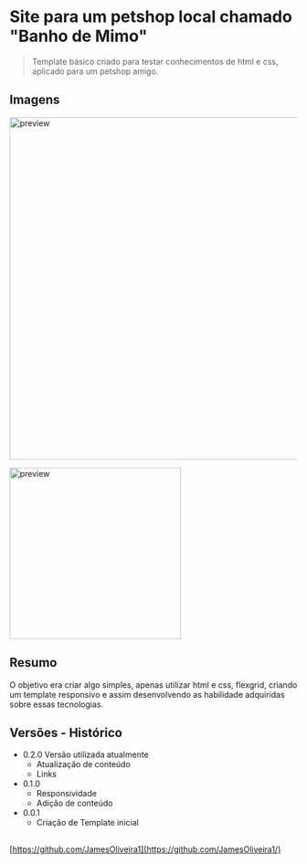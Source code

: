 # Site para um petshop local chamado "Banho de Mimo"

> Template básico criado para testar conhecimentos de html e css, aplicado para um petshop amigo.

## Imagens

<p>
  <img src="images/screen1.png" width="600" title="preview">
  <p>    </p>
  <img src="images/screen.png" width="300" alt="preview">
</p>

## Resumo

O objetivo era criar algo simples, apenas utilizar html e css, flexgrid, criando um template responsivo e assim desenvolvendo as habilidade adquiridas sobre essas tecnologias. 

## Versões - Histórico

* 0.2.0 Versão utilizada atualmente
    * Atualização de conteúdo
    * Links
* 0.1.0
    * Responsividade
    * Adição de conteúdo
* 0.0.1
    * Criação de Template inicial

## 

[https://github.com/JamesOliveira1](https://github.com/JamesOliveira1/)



